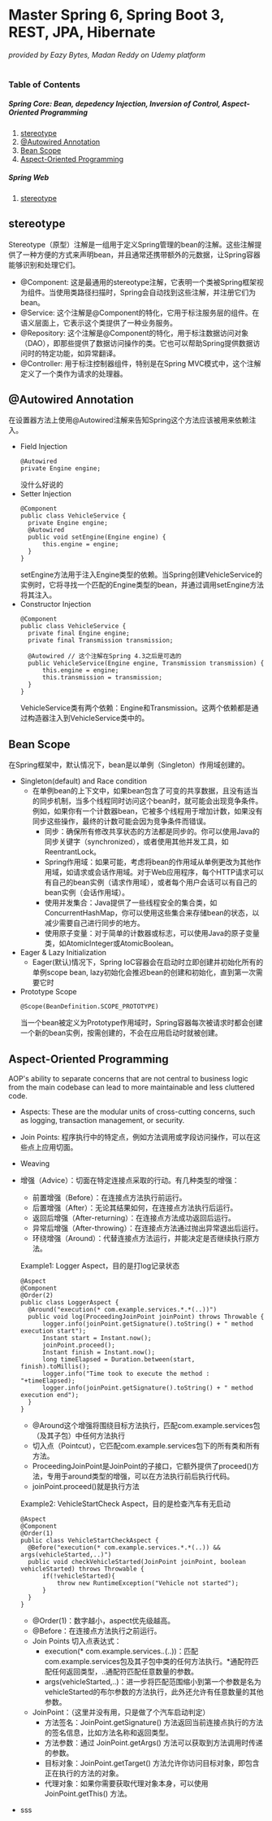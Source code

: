 # Master Spring 6, Spring Boot 3, REST, JPA, Hibernate
_provided by Eazy Bytes, Madan Reddy on Udemy platform_ <br><br>

### Table of Contents
##### Spring Core: Bean, depedency Injection, Inversion of Control, Aspect-Oriented Programming
1. [stereotype](#anchor_11)<br/>
2. [@Autowired Annotation](#anchor_12)<br/>
3. [Bean Scope](#anchor_13)<br/>
4. [Aspect-Oriented Programming](#anchor_14)<br/>
##### Spring Web
1. [stereotype](#anchor_21)<br/>

## stereotype<a name="anchor_11"></a>
Stereotype（原型）注解是一组用于定义Spring管理的bean的注解。这些注解提供了一种方便的方式来声明bean，并且通常还携带额外的元数据，让Spring容器能够识别和处理它们。
- @Component: 这是最通用的stereotype注解，它表明一个类被Spring框架视为组件。当使用类路径扫描时，Spring会自动找到这些注解，并注册它们为bean。
- @Service: 这个注解是@Component的特化，它用于标注服务层的组件。在语义层面上，它表示这个类提供了一种业务服务。
- @Repository: 这个注解是@Component的特化，用于标注数据访问对象（DAO），即那些提供了数据访问操作的类。它也可以帮助Spring提供数据访问时的特定功能，如异常翻译。
- @Controller: 用于标注控制器组件，特别是在Spring MVC模式中，这个注解定义了一个类作为请求的处理器。

## @Autowired Annotation <a name="anchor_12"></a>
在设置器方法上使用@Autowired注解来告知Spring这个方法应该被用来依赖注入。
- Field Injection
  ```
  @Autowired
  private Engine engine;
  ```
  没什么好说的
- Setter Injection
  ```
  @Component
  public class VehicleService {
    private Engine engine;
    @Autowired
    public void setEngine(Engine engine) {
        this.engine = engine;
    }
  }
  ```
  setEngine方法用于注入Engine类型的依赖。当Spring创建VehicleService的实例时，它将寻找一个匹配的Engine类型的bean，并通过调用setEngine方法将其注入。
- Constructor Injection
  ```
  @Component
  public class VehicleService {
    private final Engine engine;
    private final Transmission transmission;

    @Autowired // 这个注解在Spring 4.3之后是可选的
    public VehicleService(Engine engine, Transmission transmission) {
        this.engine = engine;
        this.transmission = transmission;
    }
  }
  ```
  VehicleService类有两个依赖：Engine和Transmission。这两个依赖都是通过构造器注入到VehicleService类中的。

## Bean Scope<a name="anchor_13"></a>
在Spring框架中，默认情况下，bean是以单例（Singleton）作用域创建的。
- Singleton(default) and Race condition
  - 在单例bean的上下文中，如果bean包含了可变的共享数据，且没有适当的同步机制，当多个线程同时访问这个bean时，就可能会出现竞争条件。例如，如果你有一个计数器bean，它被多个线程用于增加计数，如果没有同步这些操作，最终的计数可能会因为竞争条件而错误。
    - 同步：确保所有修改共享状态的方法都是同步的。你可以使用Java的同步关键字（synchronized），或者使用其他并发工具，如ReentrantLock。
    - Spring作用域：如果可能，考虑将bean的作用域从单例更改为其他作用域，如请求或会话作用域。对于Web应用程序，每个HTTP请求可以有自己的bean实例（请求作用域），或者每个用户会话可以有自己的bean实例（会话作用域）。
    - 使用并发集合：Java提供了一些线程安全的集合类，如ConcurrentHashMap，你可以使用这些集合来存储bean的状态，以减少需要自己进行同步的地方。
    - 使用原子变量：对于简单的计数器或标志，可以使用Java的原子变量类，如AtomicInteger或AtomicBoolean。
- Eager & Lazy Initialization
  - Eager(默认)情况下，Spring IoC容器会在启动时立即创建并初始化所有的单例scope bean, lazy初始化会推迟bean的创建和初始化，直到第一次需要它时
- Prototype Scope
  ```
  @Scope(BeanDefinition.SCOPE_PROTOTYPE)
  ```
  当一个bean被定义为Prototype作用域时，Spring容器每次被请求时都会创建一个新的bean实例，按需创建的，不会在应用启动时就被创建。
  
## Aspect-Oriented Programming<a name="anchor_14"></a>
AOP's ability to separate concerns that are not central to business logic from the main codebase can lead to more maintainable and less cluttered code.
- Aspects: These are the modular units of cross-cutting concerns, such as logging, transaction management, or security.
- Join Points: 程序执行中的特定点，例如方法调用或字段访问操作，可以在这些点上应用切面。
- Weaving
- 增强（Advice）：切面在特定连接点采取的行动。有几种类型的增强：
  - 前置增强（Before）：在连接点方法执行前运行。
  - 后置增强（After）：无论其结果如何，在连接点方法执行后运行。
  - 返回后增强（After-returning）：在连接点方法成功返回后运行。
  - 异常后增强（After-throwing）：在连接点方法通过抛出异常退出后运行。
  - 环绕增强（Around）：代替连接点方法运行，并能决定是否继续执行原方法。
  
  Example1: Logger Aspect，目的是打log记录状态
  ```
  @Aspect
  @Component
  @Order(2)
  public class LoggerAspect {
    @Around("execution(* com.example.services.*.*(..))")
    public void log(ProceedingJoinPoint joinPoint) throws Throwable {
        logger.info(joinPoint.getSignature().toString() + " method execution start");
        Instant start = Instant.now();
        joinPoint.proceed();
        Instant finish = Instant.now();
        long timeElapsed = Duration.between(start, finish).toMillis();
        logger.info("Time took to execute the method : "+timeElapsed);
        logger.info(joinPoint.getSignature().toString() + " method execution end");
    }
  }
  ```
  - @Around这个增强将围绕目标方法执行，匹配com.example.services包（及其子包）中任何方法执行
  - 切入点（Pointcut），它匹配com.example.services包下的所有类和所有方法。
  - ProceedingJoinPoint是JoinPoint的子接口，它额外提供了proceed()方法，专用于around类型的增强，可以在方法执行前后执行代码。
  - joinPoint.proceed()就是执行方法

  Example2: VehicleStartCheck Aspect，目的是检查汽车有无启动
  ```
  @Aspect
  @Component
  @Order(1)
  public class VehicleStartCheckAspect {
    @Before("execution(* com.example.services.*.*(..)) && args(vehicleStarted,..)")
    public void checkVehicleStarted(JoinPoint joinPoint, boolean vehicleStarted) throws Throwable {
        if(!vehicleStarted){
            throw new RuntimeException("Vehicle not started");
        }
    }
  }
  ```
  - @Order(1)：数字越小，aspect优先级越高。
  - @Before：在连接点方法执行之前运行。
  - Join Points 切入点表达式：
    - execution(* com.example.services.*.*(..))：匹配com.example.services包及其子包中类的任何方法执行。*通配符匹配任何返回类型，..通配符匹配任意数量的参数。
    - args(vehicleStarted,..)：进一步将匹配范围缩小到第一个参数是名为vehicleStarted的布尔参数的方法执行，此外还允许有任意数量的其他参数。
  - JoinPoint：（这里并没有用，只是做了个汽车启动判定）
    - 方法签名：JoinPoint.getSignature() 方法返回当前连接点执行的方法的签名信息，比如方法名称和返回类型。
    - 方法参数：通过 JoinPoint.getArgs() 方法可以获取到方法调用时传递的参数。
    - 目标对象：JoinPoint.getTarget() 方法允许你访问目标对象，即包含正在执行的方法的对象。
    - 代理对象：如果你需要获取代理对象本身，可以使用 JoinPoint.getThis() 方法。
- sss
